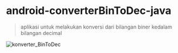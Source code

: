 # android-converterBinToDec-java
> aplikasi untuk melakukan konversi dari bilangan biner kedalam bilangan decimal   

![konverter_BinToDec](https://user-images.githubusercontent.com/53375007/128668362-e6fa3a07-2f5e-4902-a8bd-1b985634a93a.png)
